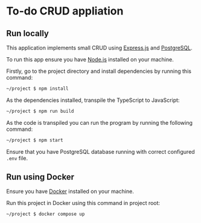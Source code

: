 # To-do CRUD appliation

## Run locally

This application implements small CRUD using [Express.js](https://expressjs.com/) and [PostgreSQL](https://www.postgresql.org/).

To run this app ensure you have [Node.js](https://nodejs.org/) installed on your machine.

Firstly, go to the project directory and install dependencies by running this command: 

```bash
~/project $ npm install 
```

As the dependencies installed, transpile the TypeScript to JavaScript:

```bash
~/project $ npm run build
```

As the code is transpiled you can run the program by running the following command:

```bash
~/project $ npm start
```

Ensure that you have PostgreSQL database running with correct configured `.env` file.

## Run using Docker

Ensure you have [Docker](https://www.docker.com/) installed on your machine.

Run this project in Docker using this command in project root:

```bash
~/project $ docker compose up
```